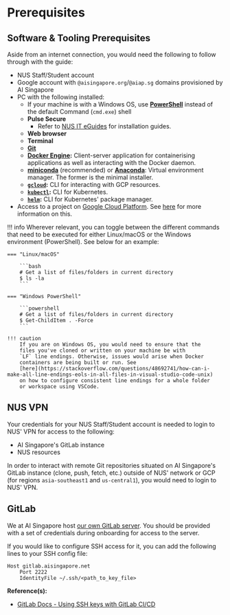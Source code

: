 # Prerequisites

## Software & Tooling Prerequisites

Aside from an internet connection, you would need the following to
follow through with the guide:

- NUS Staff/Student account
- Google account with `@aisingapore.org`/`@aiap.sg` domains provisioned
  by AI Singapore
- PC with the following installed:
    - If your machine is with a Windows OS, use
      [__PowerShell__](https://docs.microsoft.com/en-us/powershell/scripting/install/installing-powershell-on-windows?view=powershell-7.2)
      instead of the default Command (`cmd.exe`) shell
    - __Pulse Secure__
        - Refer to [NUS IT eGuides](https://nusit.nus.edu.sg/eguides/)
          for installation guides.
    - __Web browser__
    - __Terminal__
    - __[Git](https://git-scm.com/downloads)__
    - __[Docker Engine](https://docs.docker.com/engine/install):__
      Client-server application for containerising applications as well
      as interacting with the Docker daemon.
    - [__miniconda__](https://conda.io/projects/conda/en/latest/user-guide/install/index.html)
      (recommended) or
      [__Anaconda__](https://docs.anaconda.com/anaconda/install/index.html):
      Virtual environment manager. The former is the minimal installer.
    - __[`gcloud`](https://cloud.google.com/sdk/docs/install):__
      CLI for interacting with GCP resources.
    - __[`kubectl`](https://kubernetes.io/docs/tasks/tools/):__
      CLI for Kubernetes.
    - __[`helm`](https://helm.sh/docs/intro/install/):__
      CLI for Kubernetes' package manager.
- Access to a project on
  [Google Cloud Platform](https://console.cloud.google.com).
  See [here](./02-preface.md#google-cloud-platform-gcp-projects)
  for more information on this.

!!! info
    Wherever relevant, you can toggle between the different commands
    that need to be executed
    for either Linux/macOS or the Windows environment (PowerShell).
    See below for an example:

    === "Linux/macOS"

        ```bash
        # Get a list of files/folders in current directory
        $ ls -la
        ```

    === "Windows PowerShell"

        ```powershell
        # Get a list of files/folders in current directory
        $ Get-ChildItem . -Force
        ```

    !!! caution
        If you are on Windows OS, you would need to ensure that the
        files you've cloned or written on your machine be with
        `LF` line endings. Otherwise, issues would arise when Docker
        containers are being built or run. See
        [here](https://stackoverflow.com/questions/48692741/how-can-i-make-all-line-endings-eols-in-all-files-in-visual-studio-code-unix)
        on how to configure consistent line endings for a whole folder
        or workspace using VSCode.

## NUS VPN

Your credentials for your NUS Staff/Student account is needed to
login to NUS' VPN for access to the following:

- AI Singapore's GitLab instance
- NUS resources

In order to interact with remote Git repositories situated on
AI Singapore's GitLab instance (clone, push, fetch, etc.)
outside of NUS' network or GCP (for regions `asia-southeast1` and
`us-central1`), you would need to login to NUS' VPN.

## GitLab

We at AI Singapore host
[our own GitLab server](https://gitlab.aisingapore.net/). You should
be provided with a set of credentials during onboarding for access to
the server.

If you would like to configure SSH access for it, you can add the
following lines to your SSH config file:

```config
Host gitlab.aisingapore.net
    Port 2222
    IdentityFile ~/.ssh/<path_to_key_file>
```

__Reference(s):__

- [GitLab Docs - Using SSH keys with GitLab CI/CD](https://docs.gitlab.com/ee/ci/ssh_keys/)
